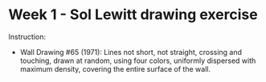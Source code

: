 # Week 1 - Sol Lewitt drawing exercise

Instruction:
- Wall Drawing #65 (1971): Lines not short, not straight, crossing and touching, drawn at random, using four colors, uniformly dispersed with maximum density, covering the entire surface of the wall.
